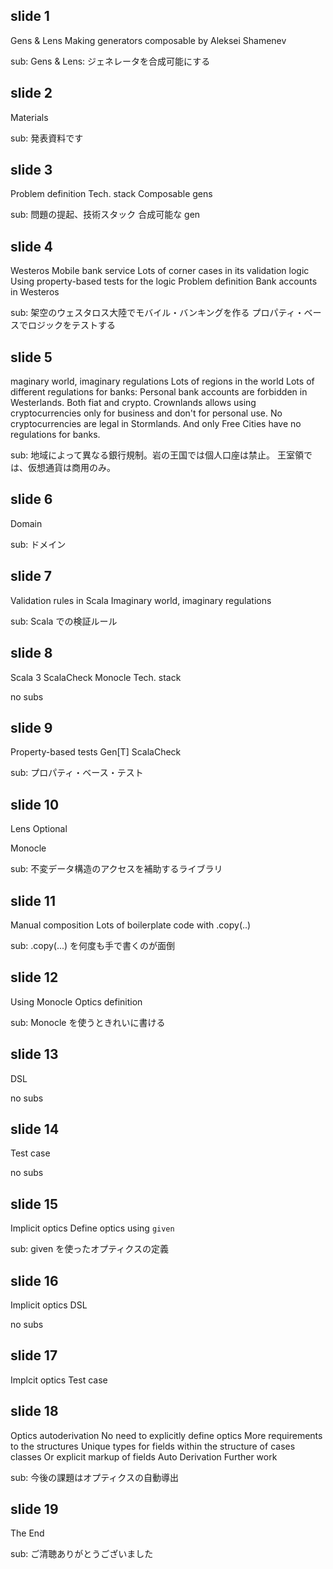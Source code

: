## slide 1

Gens & Lens
Making generators composable
by Aleksei Shamenev

sub:
Gens & Lens: ジェネレータを合成可能にする

## slide 2
Materials

sub:
発表資料です

## slide 3

Problem definition
Tech. stack
Composable gens

sub:
問題の提起、技術スタック
合成可能な gen

## slide 4

Westeros
Mobile bank service
Lots of corner cases in its validation logic
Using property-based tests for the logic
Problem definition
Bank accounts in Westeros

sub:
架空のウェスタロス大陸でモバイル・バンキングを作る
プロパティ・ベースでロジックをテストする

## slide 5

maginary world, imaginary regulations
Lots of regions in the world
Lots of different regulations for banks:
Personal bank accounts are forbidden in Westerlands. Both fiat and crypto.
 Crownlands allows using cryptocurrencies only for business and don't for personal use.
No cryptocurrencies are legal in Stormlands.
And only Free Cities have no regulations for banks.

sub:
地域によって異なる銀行規制。岩の王国では個人口座は禁止。
王室領では、仮想通貨は商用のみ。

## slide 6

Domain

sub:
ドメイン

## slide 7

Validation rules in Scala
Imaginary world, imaginary regulations

sub:
Scala での検証ルール

## slide 8

Scala 3
ScalaCheck
Monocle
Tech. stack

no subs

## slide 9

Property-based tests
Gen[T]
ScalaCheck

sub:
プロパティ・ベース・テスト

## slide 10

Lens
Optional

Monocle

sub:
不変データ構造のアクセスを補助するライブラリ

## slide 11


Manual composition
Lots of boilerplate code with .copy(..)

sub:
.copy(...) を何度も手で書くのが面倒

## slide 12

Using Monocle
Optics definition

sub:
Monocle を使うときれいに書ける

## slide 13

DSL

no subs

## slide 14

Test case

no subs

## slide 15

Implicit optics
Define optics using `given`

sub:
given を使ったオプティクスの定義

## slide 16

Implicit optics
DSL

no subs

## slide 17

Implcit optics
Test case

## slide 18

Optics autoderivation
No need to explicitly define optics
More requirements to the structures
Unique types for fields within the structure of cases classes
Or explicit markup of fields
Auto Derivation
Further work

sub:
今後の課題はオプティクスの自動導出

## slide 19

The End

sub:
ご清聴ありがとうございました
